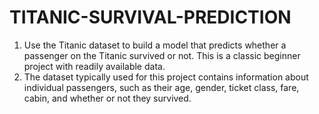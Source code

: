 # TITANIC-SURVIVAL-PREDICTION
1. Use the Titanic dataset to build a model that predicts whether a passenger on the Titanic survived or not. This is a classic beginner project with readily available data.
2. The dataset typically used for this project contains information about individual passengers, such as their age, gender, ticket class, fare, cabin, and whether or not they survived.
